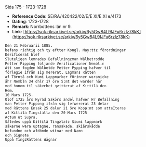 Sida 175 - 1723-1728

- **Reference Code**: SE/RA/420422/02/E/E XI/E XI e/4173
- **Dating**: 1723-1728
- **Remark**: Norrbottens län nr 9.
- **Link**: [https://sok.riksarkivet.se/arkiv/6y5Gw84L9IJFu6rzlz78kK](https://sok.riksarkivet.se/arkiv/6y5Gw84L9IJFu6rzlz78kK)

```txt linenums="1"
Den 21 Februarii 1885.
befans richtig och ty eftter Kongl. May:ttz förordningar
Derificerat blef
Sluteligen lemnades Befallningzman Wälbetrodde
Petter Pipping följande Verificationer Nembl.n
Att som fogden Wälbetde Petter Pypping hafwer til
förlegie ifrån sig mererat, Lagmans Rätten
af Törntå och Kumi Lappmarker förinner waranicke
åhr Nembln 34 dhlr 17 öre S:mt det warder här
med honom til säkerhet qvitterat af Kittilä den
Hem.
10 Mars 1725.
Olof 1725 års Hyrad Sakörs andel hafwer Hr Befallning
man Petter Pippong ifrån sig lefwererat 23 delar
med Rättens Ensak 25 daler 21 öre Kopp:mt som atteIteras
af Kittilä Tingställa den 20 Mars 1725
Actum ut Supra.
Således uppå Kittilä Tingzlatz Siumi lappmark
säkerne wara uptagne, ransakade, skiärskådde
befundne och afdömde witnar med Namn
och Signete
Uppå TingzRättens Wägnar
```
